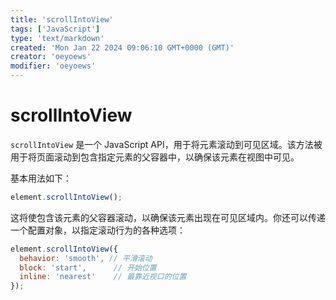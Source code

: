 ```yaml
---
title: 'scrollIntoView'
tags: ['JavaScript']
type: 'text/markdown'
created: 'Mon Jan 22 2024 09:06:10 GMT+0000 (GMT)'
creator: 'oeyoews'
modifier: 'oeyoews'
---
```


# scrollIntoView

`scrollIntoView` 是一个 JavaScript API，用于将元素滚动到可见区域。该方法被用于将页面滚动到包含指定元素的父容器中，以确保该元素在视图中可见。

基本用法如下：

```javascript
element.scrollIntoView();
```

这将使包含该元素的父容器滚动，以确保该元素出现在可见区域内。你还可以传递一个配置对象，以指定滚动行为的各种选项：

```javascript
element.scrollIntoView({
  behavior: 'smooth', // 平滑滚动
  block: 'start',      // 开始位置
  inline: 'nearest'    // 最靠近视口的位置
});
```
